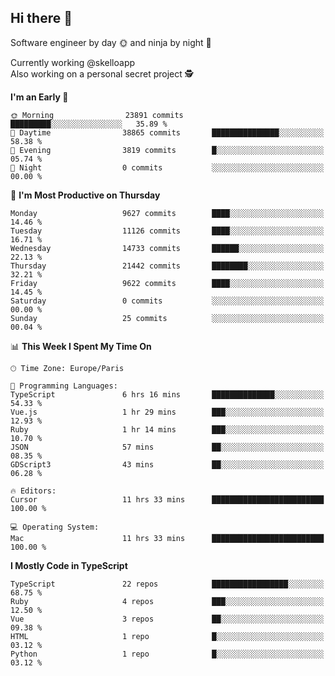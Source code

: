 ## Hi there 👋

Software engineer by day 🌞 and ninja by night 🌝

Currently working @skelloapp <br>
Also working on a personal secret project 🕵️

<!--START_SECTION:waka-->
**I'm an Early 🐤** 

```text
🌞 Morning                23891 commits       █████████░░░░░░░░░░░░░░░░   35.89 % 
🌆 Daytime                38865 commits       ███████████████░░░░░░░░░░   58.38 % 
🌃 Evening                3819 commits        █░░░░░░░░░░░░░░░░░░░░░░░░   05.74 % 
🌙 Night                  0 commits           ░░░░░░░░░░░░░░░░░░░░░░░░░   00.00 % 
```
📅 **I'm Most Productive on Thursday** 

```text
Monday                   9627 commits        ████░░░░░░░░░░░░░░░░░░░░░   14.46 % 
Tuesday                  11126 commits       ████░░░░░░░░░░░░░░░░░░░░░   16.71 % 
Wednesday                14733 commits       ██████░░░░░░░░░░░░░░░░░░░   22.13 % 
Thursday                 21442 commits       ████████░░░░░░░░░░░░░░░░░   32.21 % 
Friday                   9622 commits        ████░░░░░░░░░░░░░░░░░░░░░   14.45 % 
Saturday                 0 commits           ░░░░░░░░░░░░░░░░░░░░░░░░░   00.00 % 
Sunday                   25 commits          ░░░░░░░░░░░░░░░░░░░░░░░░░   00.04 % 
```


📊 **This Week I Spent My Time On** 

```text
🕑︎ Time Zone: Europe/Paris

💬 Programming Languages: 
TypeScript               6 hrs 16 mins       ██████████████░░░░░░░░░░░   54.33 % 
Vue.js                   1 hr 29 mins        ███░░░░░░░░░░░░░░░░░░░░░░   12.93 % 
Ruby                     1 hr 14 mins        ███░░░░░░░░░░░░░░░░░░░░░░   10.70 % 
JSON                     57 mins             ██░░░░░░░░░░░░░░░░░░░░░░░   08.35 % 
GDScript3                43 mins             ██░░░░░░░░░░░░░░░░░░░░░░░   06.28 % 

🔥 Editors: 
Cursor                   11 hrs 33 mins      █████████████████████████   100.00 % 

💻 Operating System: 
Mac                      11 hrs 33 mins      █████████████████████████   100.00 % 
```

**I Mostly Code in TypeScript** 

```text
TypeScript               22 repos            █████████████████░░░░░░░░   68.75 % 
Ruby                     4 repos             ███░░░░░░░░░░░░░░░░░░░░░░   12.50 % 
Vue                      3 repos             ██░░░░░░░░░░░░░░░░░░░░░░░   09.38 % 
HTML                     1 repo              █░░░░░░░░░░░░░░░░░░░░░░░░   03.12 % 
Python                   1 repo              █░░░░░░░░░░░░░░░░░░░░░░░░   03.12 % 
```




<!--END_SECTION:waka-->

<!--
**antoinelncl/antoinelncl** is a ✨ _special_ ✨ repository because its `README.md` (this file) appears on your GitHub profile.

Here are some ideas to get you started:

- 🔭 I’m currently working on ...
- 🌱 I’m currently learning ...
- 👯 I’m looking to collaborate on ...
- 🤔 I’m looking for help with ...
- 💬 Ask me about ...
- 📫 How to reach me: ...
- 😄 Pronouns: ...
- ⚡ Fun fact: ...
-->
